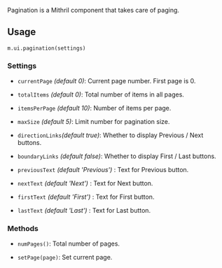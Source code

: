 Pagination is a Mithril component that takes care of paging.

## Usage

`m.ui.pagination(settings)`

### Settings

* `currentPage` *(default 0)*: Current page number. First page is 0.

* `totalItems` *(default 0)*: Total number of items in all pages.

* `itemsPerPage` *(default 10)*: Number of items per page.

* `maxSize` *(default 5)*: Limit number for pagination size.

* `directionLinks`*(default true)*: Whether to display Previous / Next buttons.

* `boundaryLinks` *(default false)*: Whether to display First / Last buttons.

* `previousText` *(default 'Previous')* : Text for Previous button.

* `nextText` *(default 'Next')* : Text for Next button.

* `firstText` *(default 'First')* : Text for First button.

* `lastText` *(default 'Last')* : Text for Last button.

### Methods

* `numPages()`: Total number of pages.

* `setPage(page)`: Set current page.
